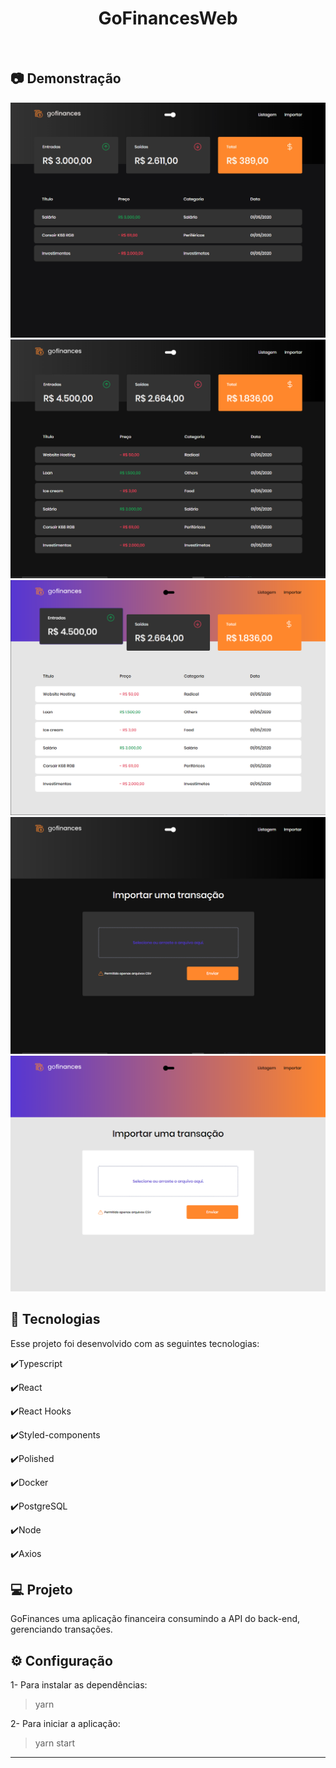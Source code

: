 <h1 align="center">
   GoFinancesWeb
</h1>

<br>

## :camera: Demonstração

![gif](github/GoFinances.gif)
![png1](github/dashboardD.png)
![png2](github/dashboardL.png)
![png3](github/importD.png)
![png4](github/importL.png)

## :rocket: Tecnologias

Esse projeto foi desenvolvido com as seguintes tecnologias:

✔️Typescript

✔️React

✔️React Hooks

✔️Styled-components

✔️Polished

✔️Docker

✔️PostgreSQL

✔️Node

✔️Axios


## 💻 Projeto

GoFinances uma aplicação financeira consumindo a API do back-end, gerenciando transações.

## ⚙ Configuração

1- Para instalar as dependências:
> yarn

2- Para iniciar a aplicação:
> yarn start


---


